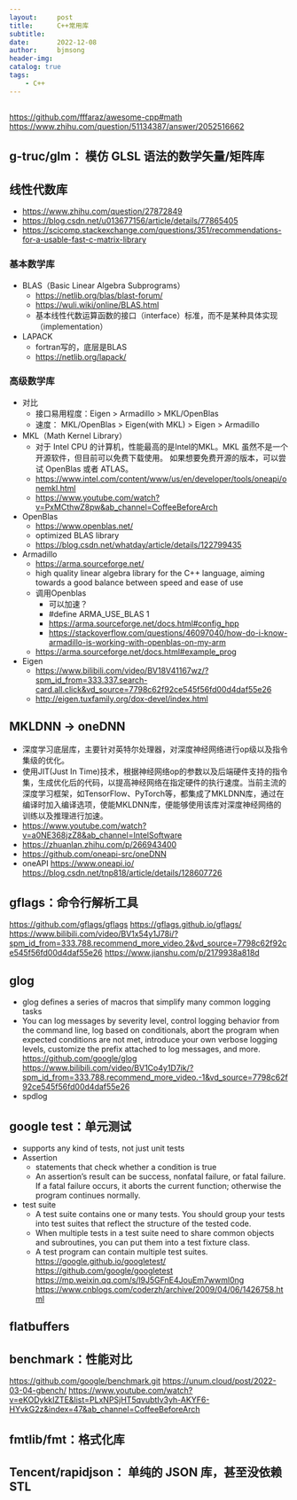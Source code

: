```yaml
---
layout:     post
title:      C++常用库
subtitle:   
date:       2022-12-08
author:     bjmsong
header-img: 
catalog: true
tags:
    - C++
---
```

##
https://github.com/fffaraz/awesome-cpp#math
https://www.zhihu.com/question/51134387/answer/2052516662

## g-truc/glm： 模仿 GLSL 语法的数学矢量/矩阵库

## 线性代数库
- https://www.zhihu.com/question/27872849
- https://blog.csdn.net/u013677156/article/details/77865405
- https://scicomp.stackexchange.com/questions/351/recommendations-for-a-usable-fast-c-matrix-library
### 基本数学库
- BLAS（Basic Linear Algebra Subprograms）
    - https://netlib.org/blas/blast-forum/
    - https://wuli.wiki/online/BLAS.html
    - 基本线性代数运算函数的接口（interface）标准，而不是某种具体实现（implementation）
- LAPACK
    - fortran写的，底层是BLAS
    - https://netlib.org/lapack/

### 高级数学库
- 对比
    - 接口易用程度：Eigen > Armadillo > MKL/OpenBlas
    - 速度： MKL/OpenBlas > Eigen(with MKL) > Eigen > Armadillo
- MKL（Math Kernel Library）
    - 对于 Intel CPU 的计算机，性能最高的是Intel的MKL。MKL 虽然不是一个开源软件，但目前可以免费下载使用。 如果想要免费开源的版本，可以尝试 OpenBlas 或者 ATLAS。
    - https://www.intel.com/content/www/us/en/developer/tools/oneapi/onemkl.html
    - https://www.youtube.com/watch?v=PxMCthwZ8pw&ab_channel=CoffeeBeforeArch
- OpenBlas
    - https://www.openblas.net/
    - optimized BLAS library
    - https://blog.csdn.net/whatday/article/details/122799435
- Armadillo
    - https://arma.sourceforge.net/
    - high quality linear algebra library for the C++ language, aiming towards a good balance between speed and ease of use
    - 调用Openblas
        - 可以加速？
        - #define ARMA_USE_BLAS 1
        - https://arma.sourceforge.net/docs.html#config_hpp
        - https://stackoverflow.com/questions/46097040/how-do-i-know-armadillo-is-working-with-openblas-on-my-arm
    - https://arma.sourceforge.net/docs.html#example_prog
- Eigen
    - https://www.bilibili.com/video/BV18V41167wz/?spm_id_from=333.337.search-card.all.click&vd_source=7798c62f92ce545f56fd00d4daf55e26
    - http://eigen.tuxfamily.org/dox-devel/index.html

## MKLDNN -> oneDNN
- 深度学习底层库，主要针对英特尔处理器，对深度神经网络进行op级以及指令集级的优化。
- 使用JIT(Just In Time)技术，根据神经网络op的参数以及后端硬件支持的指令集，生成优化后的代码，以提高神经网络在指定硬件的执行速度。当前主流的深度学习框架，如TensorFlow、PyTorch等，都集成了MKLDNN库，通过在编译时加入编译选项，使能MKLDNN库，便能够使用该库对深度神经网络的训练以及推理进行加速。
- https://www.youtube.com/watch?v=a0NE368jzZ8&ab_channel=IntelSoftware
- https://zhuanlan.zhihu.com/p/266943400
- https://github.com/oneapi-src/oneDNN
- oneAPI
https://www.oneapi.io/
https://blog.csdn.net/tnp818/article/details/128607726 


## gflags：命令行解析工具
https://github.com/gflags/gflags
https://gflags.github.io/gflags/
https://www.bilibili.com/video/BV1x54y1J78i/?spm_id_from=333.788.recommend_more_video.2&vd_source=7798c62f92ce545f56fd00d4daf55e26
https://www.jianshu.com/p/2179938a818d

## glog
- glog defines a series of macros that simplify many common logging tasks
- You can log messages by severity level, control logging behavior from the command line, log based on conditionals, abort the program when expected conditions are not met, introduce your own verbose logging levels, customize the prefix attached to log messages, and more.
https://github.com/google/glog
https://www.bilibili.com/video/BV1Co4y1D7ik/?spm_id_from=333.788.recommend_more_video.-1&vd_source=7798c62f92ce545f56fd00d4daf55e26
- spdlog

## google test：单元测试
- supports any kind of tests, not just unit tests
- Assertion
    - statements that check whether a condition is true
    - An assertion’s result can be success, nonfatal failure, or fatal failure. If a fatal failure occurs, it aborts the current function; otherwise the program continues normally.
- test suite
    - A test suite contains one or many tests. You should group your tests into test suites that reflect the structure of the tested code.
    - When multiple tests in a test suite need to share common objects and subroutines, you can put them into a test fixture class.
    - A test program can contain multiple test suites.
https://google.github.io/googletest/
https://github.com/google/googletest
https://mp.weixin.qq.com/s/l9J5GFnE4JouEm7wwml0ng
https://www.cnblogs.com/coderzh/archive/2009/04/06/1426758.html

## flatbuffers


## benchmark：性能对比
https://github.com/google/benchmark.git
https://unum.cloud/post/2022-03-04-gbench/
https://www.youtube.com/watch?v=eKODykkIZTE&list=PLxNPSjHT5qvubtIv3yh-AKYF6-HYvkG2z&index=47&ab_channel=CoffeeBeforeArch

## fmtlib/fmt：格式化库

## Tencent/rapidjson： 单纯的 JSON 库，甚至没依赖 STL
